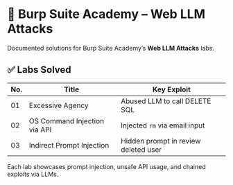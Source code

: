 # 🤖 Burp Suite Academy – Web LLM Attacks

Documented solutions for Burp Suite Academy’s **Web LLM Attacks** labs.

## ✅ Labs Solved

| No. | Title                             | Key Exploit                     |
|-----|-----------------------------------|----------------------------------|
| 01  | Excessive Agency                  | Abused LLM to call DELETE SQL   |
| 02  | OS Command Injection via API      | Injected `rm` via email input   |
| 03  | Indirect Prompt Injection         | Hidden prompt in review deleted user |

Each lab showcases prompt injection, unsafe API usage, and chained exploits via LLMs.

